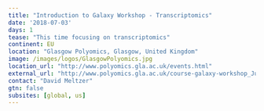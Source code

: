 ```yaml
---
title: "Introduction to Galaxy Workshop - Transcriptomics"
date: '2018-07-03'
days: 1
tease: "This time focusing on transcriptomics"
continent: EU
location: "Glasgow Polyomics, Glasgow, United Kingdom"
image: /images/logos/GlasgowPolyomics.jpg
location_url: "http://www.polyomics.gla.ac.uk/events.html"
external_url: "http://www.polyomics.gla.ac.uk/course-galaxy-workshop_Jul18_transcriptomics.html"
contact: "David Meltzer"
gtn: false
subsites: [global, us]
---
```

